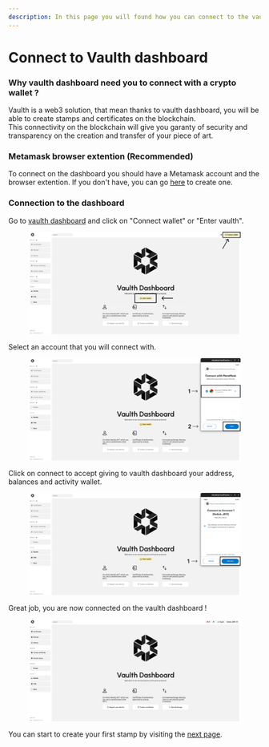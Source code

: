 ```yaml
---
description: In this page you will found how you can connect to the vaulth dashboard with your wallet account.
---
```


# Connect to Vaulth dashboard
### Why vaulth dashboard need you to connect with a crypto wallet ?
Vaulth is a web3 solution, that mean thanks to vaulth dashboard, you will be able to create stamps and certificates on the blockchain.</br>
This connectivity on the blockchain will give you garanty of security and transparency on the creation and transfer of your piece of art.

### Metamask browser extention (Recommended)
To connect on the dashboard you should have a Metamask account and the browser extention.
If you don't have, you can go [here](https://metamask.io/) to create one.

### Connection to the dashboard
Go to [vaulth dashboard](https://www.dashboard.vaulth.app) and click on "Connect wallet" or "Enter vaulth".
<figure><img src="../.gitbook/assets/connection/dashboard-connect-buttons.png" alt=""><figcaption></figcaption></figure>

Select an account that you will connect with.
<figure><img src="../.gitbook/assets/connection/dashboard-select-account.png" alt=""><figcaption></figcaption></figure>

Click on connect to accept giving to vaulth dashboard your address, balances and activity wallet.
<figure><img src="../.gitbook/assets/connection/dashboard-accept-condition.png" alt=""><figcaption></figcaption></figure>

Great job, you are now connected on the vaulth dashboard !
<figure><img src="../.gitbook/assets/connection/dashboard-connected.png" alt=""><figcaption></figcaption></figure>

You can start to create your first stamp by visiting the [next page](get-vaulth-stamp-voucher.md).